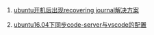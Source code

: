1. [ubuntu开机后出现recovering journal解决方案](blog/2018-11/ubuntu16.04_recovering_journal.html)

2. [ubuntu16.04下同步code-server与vscode的配置](blog/2019-04/ubuntu_sync_coder_with_vsc.html)